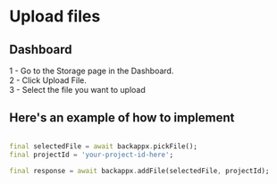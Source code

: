 # Upload files 

## Dashboard 

1 - Go to the Storage page in the Dashboard.<br>
2 - Click Upload File.<br>
3 - Select the file you want to upload

## Here's an example of how to implement

```dart

final selectedFile = await backappx.pickFile();
final projectId = 'your-project-id-here';

final response = await backappx.addFile(selectedFile, projectId);

```


